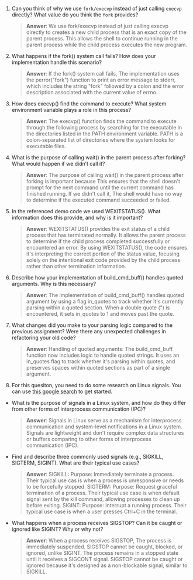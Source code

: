 1. Can you think of why we use `fork/execvp` instead of just calling `execvp` directly? What value do you think the `fork` provides?

    > **Answer**:  We use fork/execvp instead of just calling execvp directly to creates a new child process that is an exact copy of the parent process. This allows the shell to continue running in the parent process while the child process executes the new program.

2. What happens if the fork() system call fails? How does your implementation handle this scenario?

    > **Answer**:  If the fork() system call fails, The implementation uses the perror("fork") function to print an error message to stderr, which includes the string "fork" followed by a colon and the error description associated with the current value of errno.



3. How does execvp() find the command to execute? What system environment variable plays a role in this process?

    > **Answer**:  The execvp() function finds the command to execute through the following process by searching for the executable in the directories listed in the PATH environment variable. PATH is a colon-separated list of directories where the system looks for executable files.

4. What is the purpose of calling wait() in the parent process after forking? What would happen if we didn’t call it?

    > **Answer**:  The purpose of calling wait() in the parent process after forking is important because This ensures that the shell doesn't prompt for the next command until the current command has finished running. If we didn't call it, The shell would have no way to determine if the executed command succeeded or failed.

5. In the referenced demo code we used WEXITSTATUS(). What information does this provide, and why is it important?

    > **Answer**:  WEXITSTATUS() provides the exit status of a child process that has terminated normally. It allows the parent process to determine if the child process completed successfully or encountered an error. By using WEXITSTATUS(), the code ensures it's interpreting the correct portion of the status value, focusing solely on the intentional exit code provided by the child process rather than other termination information.

6. Describe how your implementation of build_cmd_buff() handles quoted arguments. Why is this necessary?

    > **Answer**:  The implementation of build_cmd_buff() handles quoted argument by using a flag in_quotes to track whether it's currently parsing within a quoted section. When a double quote (") is encountered, it sets in_quotes to 1 and moves past the quote.

7. What changes did you make to your parsing logic compared to the previous assignment? Were there any unexpected challenges in refactoring your old code?

    > **Answer**:  Handling of quoted arguments: The build_cmd_buff function now includes logic to handle quoted strings. It uses an in_quotes flag to track whether it's parsing within quotes, and preserves spaces within quoted sections as part of a single argument.

8. For this quesiton, you need to do some research on Linux signals. You can use [this google search](https://www.google.com/search?q=Linux+signals+overview+site%3Aman7.org+OR+site%3Alinux.die.net+OR+site%3Atldp.org&oq=Linux+signals+overview+site%3Aman7.org+OR+site%3Alinux.die.net+OR+site%3Atldp.org&gs_lcrp=EgZjaHJvbWUyBggAEEUYOdIBBzc2MGowajeoAgCwAgA&sourceid=chrome&ie=UTF-8) to get started.

- What is the purpose of signals in a Linux system, and how do they differ from other forms of interprocess communication (IPC)?

    > **Answer**:  Signals in Linux serve as a mechanism for interprocess communication and system-level notifications in a Linux system. Signals are lightweight and don't require complex data structures or buffers comparing to other forms of interprocess communication (IPC).

- Find and describe three commonly used signals (e.g., SIGKILL, SIGTERM, SIGINT). What are their typical use cases?

    > **Answer**:  SIGKILL: Purpose: Immediately terminate a process. Their typical use cas is when a process is unresponsive or needs to be forcefully stopped.
    SIGTERM: Purpose: Request graceful termination of a process. Their typical use case is when default signal sent by the kill command, allowing processes to clean up before exiting.
    SIGINT: Purpose: Interrupt a running process. Their typical use case is when a user presses Ctrl+C in the terminal.

- What happens when a process receives SIGSTOP? Can it be caught or ignored like SIGINT? Why or why not?

    > **Answer**:  When a process receives SIGSTOP, The process is immediately suspended. SIGSTOP cannot be caught, blocked, or ignored, unlike SIGINT. The process remains in a stopped state until it receives a SIGCONT signal. SIGSTOP cannot be caught or ignored because it's designed as a non-blockable signal, similar to SIGKILL.